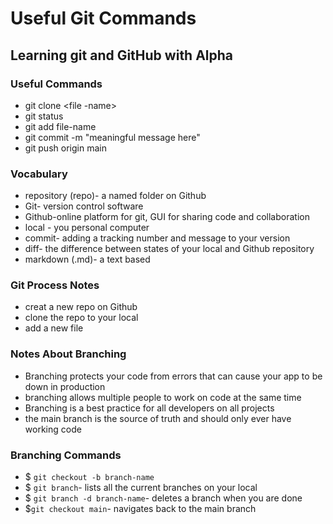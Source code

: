 # Useful Git Commands

## Learning git and GitHub with Alpha

### Useful Commands
- git clone <file -name>
- git status
- git add file-name
- git commit -m "meaningful message here"
- git push origin main

### Vocabulary

- repository (repo)- a named folder on Github
- Git- version control software
- Github-online platform for git,
GUI for sharing code and collaboration
- local - you personal computer
- commit- adding a tracking number and message to your version
- diff- the difference between states of your local and Github repository
- markdown (.md)- a text based

### Git Process Notes
- creat a new repo on Github
- clone  the repo to your local
- add a new file 


### Notes About Branching
- Branching protects your code from errors that can cause your app to be down in production
- branching allows multiple people to work on code at the same time
- Branching is a best practice for all developers on all projects
- the main branch is the source of truth and should only ever have working code



### Branching Commands
- $ `git checkout -b branch-name`
- $ `git branch`- lists all the current branches on your local
- $ `git branch -d branch-name`- deletes a branch when you are done
- $`git checkout main`- navigates back to the main branch